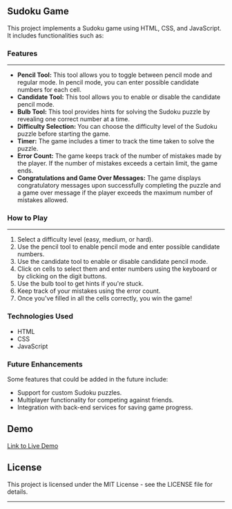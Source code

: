 ## Sudoku Game

This project implements a Sudoku game using HTML, CSS, and JavaScript. It includes functionalities such as:

### Features
--------

*   **Pencil Tool:** This tool allows you to toggle between pencil mode and regular mode. In pencil mode, you can enter possible candidate numbers for each cell.
*   **Candidate Tool:** This tool allows you to enable or disable the candidate pencil mode.
*   **Bulb Tool:** This tool provides hints for solving the Sudoku puzzle by revealing one correct number at a time.
*   **Difficulty Selection:** You can choose the difficulty level of the Sudoku puzzle before starting the game.
*   **Timer:** The game includes a timer to track the time taken to solve the puzzle.
*   **Error Count:** The game keeps track of the number of mistakes made by the player. If the number of mistakes exceeds a certain limit, the game ends.
*   **Congratulations and Game Over Messages:** The game displays congratulatory messages upon successfully completing the puzzle and a game over message if the player exceeds the maximum number of mistakes allowed.

### How to Play
-----------

1.  Select a difficulty level (easy, medium, or hard).
2.  Use the pencil tool to enable pencil mode and enter possible candidate numbers.
3.  Use the candidate tool to enable or disable candidate pencil mode.
4.  Click on cells to select them and enter numbers using the keyboard or by clicking on the digit buttons.
5.  Use the bulb tool to get hints if you're stuck.
6.  Keep track of your mistakes using the error count.
7.  Once you've filled in all the cells correctly, you win the game!

### Technologies Used

- HTML
- CSS
- JavaScript

### Future Enhancements

Some features that could be added in the future include:

- Support for custom Sudoku puzzles.
- Multiplayer functionality for competing against friends.
- Integration with back-end services for saving game progress.

Demo
----

[Link to Live Demo](#)

License
-------

This project is licensed under the MIT License - see the LICENSE file for details.

* * *

